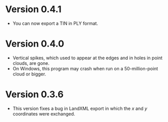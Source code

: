 # Version 0.4.1
- You can now export a TIN in PLY format.

# Version 0.4.0
- Vertical spikes, which used to appear at the edges and in holes in point clouds, are gone.
- On Windows, this program may crash when run on a 50-million-point cloud or bigger.

# Version 0.3.6
- This version fixes a bug in LandXML export in which the *x* and *y* coordinates were exchanged.
